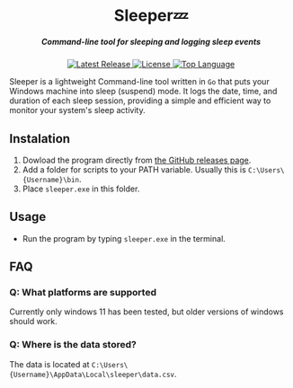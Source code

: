 <h1 align="center">Sleeper💤</h1>

<h5 align="center">Command-line tool for sleeping and logging sleep events</h5>

<p align="center">
  <a href="https://github.com/RonDeppe/sleeper/releases">
        <img src="https://img.shields.io/github/v/release/RonDeppe/sleeper?logo=github" alt="Latest Release">
    </a>
    <a href="https://github.com/RonDeppe/sleeper/blob/main/LICENSE">
        <img src="https://img.shields.io/github/license/RonDeppe/sleeper" alt="License">
    </a>
  <a href="https://github.com/RonDeppe?tab=repositories&q=&type=&language=go&sort=">
        <img src="https://img.shields.io/github/languages/top/RonDeppe/sleeper?logo=go&label=" alt="Top Language">
    </a>
</p>

Sleeper is a lightweight Command-line tool written in <code>Go</code> that puts your Windows machine into sleep (suspend) mode. It logs the date, time, and duration of each sleep session, providing a simple and efficient way to monitor your system's sleep activity.

## Instalation
1. Dowload the program directly from [the GitHub releases page](https://github.com/RonDeppe/sleeper/releases/latest).
2. Add a folder for scripts to your PATH variable. Usually this is `C:\Users\{Username}\bin`.
3. Place `sleeper.exe` in this folder.

## Usage
- Run the program by typing `sleeper.exe` in the terminal.

## FAQ
### Q: What platforms are supported
Currently only windows 11 has been tested, but older versions of windows should work.

### Q: Where is the data stored?
The data is located at `C:\Users\{Username}\AppData\Local\sleeper\data.csv`.
